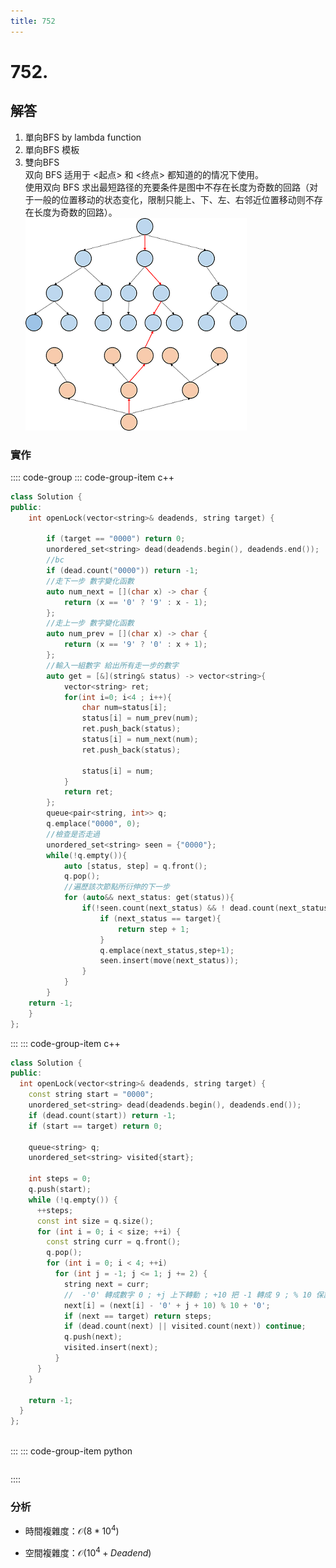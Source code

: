 ```yaml
---
title: 752
---
```


# 752.  
## 解答
1. 單向BFS by lambda function  
1. 單向BFS 模板  
2. 雙向BFS  
双向 BFS 适用于 <起点> 和 <终点> 都知道的的情况下使用。  
使用双向 BFS 求出最短路径的充要条件是图中不存在长度为奇数的回路（对于一般的位置移动的状态变化，限制只能上、下、左、右邻近位置移动则不存在长度为奇数的回路）。
![](https://raw.githubusercontent.com/aq29287p/note/docs/docs/picture/752.png)


### 實作

:::: code-group
::: code-group-item c++

``` cpp
class Solution {
public:
    int openLock(vector<string>& deadends, string target) {
        
        if (target == "0000") return 0;
        unordered_set<string> dead(deadends.begin(), deadends.end());
        //bc
        if (dead.count("0000")) return -1;
        //走下一步 數字變化函數
        auto num_next = [](char x) -> char {
            return (x == '0' ? '9' : x - 1);
        };
        //走上一步 數字變化函數
        auto num_prev = [](char x) -> char {
            return (x == '9' ? '0' : x + 1);
        };
        //輸入一組數字 給出所有走一步的數字
        auto get = [&](string& status) -> vector<string>{
            vector<string> ret;
            for(int i=0; i<4 ; i++){
                char num=status[i];
                status[i] = num_prev(num);
                ret.push_back(status);
                status[i] = num_next(num);
                ret.push_back(status);
                
                status[i] = num;
            }
            return ret;  
        };
        queue<pair<string, int>> q;
        q.emplace("0000", 0);
        //檢查是否走過
        unordered_set<string> seen = {"0000"};
        while(!q.empty()){
            auto [status, step] = q.front();
            q.pop();
            //遍歷該次節點所衍伸的下一步
            for (auto&& next_status: get(status)){
                if(!seen.count(next_status) && ! dead.count(next_status)){
                    if (next_status == target){
                        return step + 1;
                    }
                    q.emplace(next_status,step+1);
                    seen.insert(move(next_status));
                }
            }
        }
    return -1;    
    }
};

```
:::
::: code-group-item c++
``` cpp
class Solution {
public:
  int openLock(vector<string>& deadends, string target) {
    const string start = "0000";
    unordered_set<string> dead(deadends.begin(), deadends.end());
    if (dead.count(start)) return -1;
    if (start == target) return 0;
    
    queue<string> q;
    unordered_set<string> visited{start};
    
    int steps = 0;
    q.push(start);
    while (!q.empty()) {
      ++steps;
      const int size = q.size();
      for (int i = 0; i < size; ++i) {
        const string curr = q.front(); 
        q.pop();
        for (int i = 0; i < 4; ++i)
          for (int j = -1; j <= 1; j += 2) {
            string next = curr;
            //  -'0' 轉成數字 0 ; +j 上下轉動 ; +10 把 -1 轉成 9 ; % 10 保證 0~9 ; + '0' 轉回char
            next[i] = (next[i] - '0' + j + 10) % 10 + '0';
            if (next == target) return steps;
            if (dead.count(next) || visited.count(next)) continue; 
            q.push(next);
            visited.insert(next);
          }
      }
    }
    
    return -1;
  }
};



```

:::
::: code-group-item python

``` python

```
::::

### 分析
- 時間複雜度：$\mathcal{O}(8*10^4)$

- 空間複雜度：$\mathcal{O}(10^4+Deadend)$

